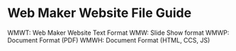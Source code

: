 # Web Maker Website File Guide
WMWT: Web Maker Website Text Format
WMW: Slide Show format
WMWP: Document Format (PDF)
WMWH: Document Format (HTML, CCS, JS)
